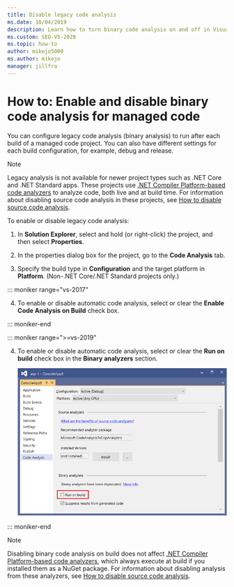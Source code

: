 ```yaml
---
title: Disable legacy code analysis
ms.date: 10/04/2019
description: Learn how to turn binary code analysis on and off in Visual Studio. See how to configured this feature in managed code projects.
ms.custom: SEO-VS-2020
ms.topic: how-to
author: mikejo5000
ms.author: mikejo
manager: jillfra
---
```

# How to: Enable and disable binary code analysis for managed code

You can configure legacy code analysis (binary analysis) to run after each build of a managed code project. You can also have different settings for each build configuration, for example, debug and release.

> [!NOTE]
> Legacy analysis is not available for newer project types such as .NET Core and .NET Standard apps. These projects use [.NET Compiler Platform-based code analyzers](roslyn-analyzers-overview.md) to analyze code, both live and at build time. For information about disabling source code analysis in these projects, see [How to disable source code analysis](disable-code-analysis.md).

To enable or disable legacy code analysis:

1. In **Solution Explorer**, select and hold (or right-click) the project, and then select **Properties**.

2. In the properties dialog box for the project, go to the **Code Analysis** tab.

3. Specify the build type in **Configuration** and the target platform in **Platform**. (Non-.NET Core/.NET Standard projects only.)

::: moniker range="vs-2017"

4. To enable or disable automatic code analysis, select or clear the **Enable Code Analysis on Build** check box.

::: moniker-end

::: moniker range=">=vs-2019"

4. To enable or disable automatic code analysis, select or clear the **Run on build** check box in the **Binary analyzers** section.

   ![Run binary code analysis on build option in Visual Studio](media/run-on-build-binary-analyzers.png)

::: moniker-end

> [!NOTE]
> Disabling binary code analysis on build does not affect [.NET Compiler Platform-based code analyzers](roslyn-analyzers-overview.md), which always execute at build if you installed them as a NuGet package. For information about disabling analysis from these analyzers, see [How to disable source code analysis](disable-code-analysis.md).
